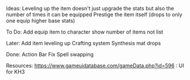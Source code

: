 Ideas:
Leveling up the item doesn't just upgrade the stats but also the number of times it can be equipped
Prestige the item itself (drops to only one equip higher base stats)

To Do:
Add equip item to character
show number of items not list

Later:
Add item leveling up
Crafting system
Synthesis mat drops

Done:
Action Bar
Fix Spell swapping

Resources:
https://www.gameuidatabase.com/gameData.php?id=596 : UI for KH3
